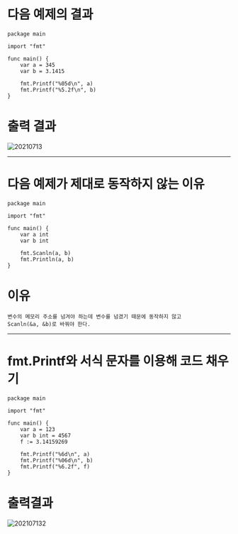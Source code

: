 # 다음 예제의 결과

    package main

    import "fmt"

    func main() {
        var a = 345
        var b = 3.1415

        fmt.Printf("%05d\n", a)
        fmt.Printf("%5.2f\n", b)
    }

# 출력 결과

![20210713](https://user-images.githubusercontent.com/81848766/125405973-48a0fc00-e3f3-11eb-88c5-2011ce4ac8f4.PNG)

---

# 다음 예제가 제대로 동작하지 않는 이유

    package main

    import "fmt"

    func main() {
        var a int
        var b int

        fmt.Scanln(a, b)
        fmt.Println(a, b)
    }

# 이유

    변수의 메모리 주소를 넘겨야 하는데 변수를 넘겼기 때문에 동작하지 않고
    Scanln(&a, &b)로 바꿔야 한다.

---

# fmt.Printf와 서식 문자를 이용해 코드 채우기

    package main

    import "fmt"

    func main() {
        var a = 123
        var b int = 4567
        f := 3.14159269

        fmt.Printf("%6d\n", a)
        fmt.Printf("%06d\n", b)
        fmt.Printf("%6.2f", f)
    }

# 출력결과

![202107132](https://user-images.githubusercontent.com/81848766/125409656-12fe1200-e3f7-11eb-95d6-dabbbb6f04d7.PNG)